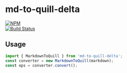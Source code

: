 # md-to-quill-delta

[![NPM](https://nodei.co/npm/md-to-quill-delta.png)](https://nodei.co/npm/md-to-quill-delta/)  
[![Build Status](https://travis-ci.org/volser/md-to-quill-delta.svg?branch=master)](https://travis-ci.org/volser/md-to-quill-delta)


## Usage

```typescript
import { MarkdownToQuill } from 'md-to-quill-delta';
const converter = new MarkdownToQuill(markdown);
const ops = converter.convert();
```
